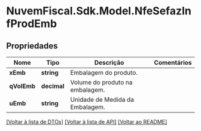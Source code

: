 # NuvemFiscal.Sdk.Model.NfeSefazInfProdEmb

## Propriedades

Nome | Tipo | Descrição | Comentários
------------ | ------------- | ------------- | -------------
**xEmb** | **string** | Embalagem do produto. | 
**qVolEmb** | **decimal** | Volume do produto na embalagem. | 
**uEmb** | **string** | Unidade de Medida da Embalagem. | 

[[Voltar à lista de DTOs]](../README.md#documentation-for-models) [[Voltar à lista de API]](../README.md#documentation-for-api-endpoints) [[Voltar ao README]](../README.md)


